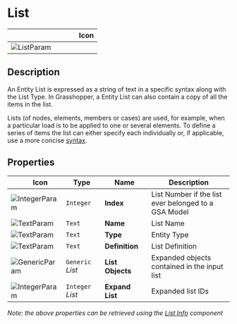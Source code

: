 # List
<!--- This file has been auto-generated, do not change it manually! Edit the generator here: https://github.com/arup-group/GSA-Grasshopper/tree/main/DocsGeneration --->

|<img width="150"/> Icon |
| ----------- |
|![ListParam](./images/ListParam.png) |

## Description

An Entity List is expressed as a string of text in a specific syntax along with the List Type. In Grasshopper, a Entity List can also contain a copy of all the items in the list. 

Lists (of nodes, elements, members or cases) are used, for example, when a particular load is to be applied to one or several elements. To define a series of items the list can either specify each individually or, if applicable, use a more concise [syntax](/references/listsandembeddedlists.md).



## Properties

|<img width="20"/> Icon |<img width="200"/> Type |<img width="200"/> Name |<img width="1000"/> Description |
| ----------- | ----------- | ----------- | ----------- |
|![IntegerParam](./images/IntegerParam.png) |`Integer` |**Index** |List Number if the list ever belonged to a GSA Model |
|![TextParam](./images/TextParam.png) |`Text` |**Name** |List Name |
|![TextParam](./images/TextParam.png) |`Text` |**Type** |Entity Type |
|![TextParam](./images/TextParam.png) |`Text` |**Definition** |List Definition |
|![GenericParam](./images/GenericParam.png) |`Generic` _List_ |**List Objects** |Expanded objects contained in the input list |
|![IntegerParam](./images/IntegerParam.png) |`Integer` _List_ |**Expand List** |Expanded list IDs |

_Note: the above properties can be retrieved using the [List Info](gsagh-list-info-component.md) component_
